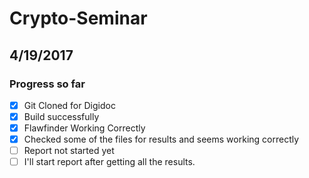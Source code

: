 # Crypto-Seminar

## 4/19/2017

### Progress so far

- [x] Git Cloned for Digidoc
- [x] Build successfully
- [x] Flawfinder Working Correctly
- [x] Checked some of the files for results and seems working correctly
- [ ] Report not started yet
- [ ] I'll start report after getting all the results.
